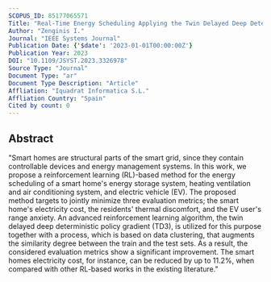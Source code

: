 ```yaml
---
SCOPUS_ID: 85177065571
Title: "Real-Time Energy Scheduling Applying the Twin Delayed Deep Deterministic Policy Gradient and Data Clustering"
Author: "Zenginis I."
Journal: "IEEE Systems Journal"
Publication Date: {'$date': '2023-01-01T00:00:00Z'}
Publication Year: 2023
DOI: "10.1109/JSYST.2023.3326978"
Source Type: "Journal"
Document Type: "ar"
Document Type Description: "Article"
Affliation: "Iquadrat Informatica S.L."
Affliation Country: "Spain"
Cited by count: 0
---
```


## Abstract
"Smart homes are structural parts of the smart grid, since they contain controllable devices and energy management systems. In this work, we propose a reinforcement learning (RL)-based method for the energy scheduling of a smart home&#x0027;s energy storage system, heating ventilation and air conditioning system, and electric vehicle (EV). The proposed method targets to jointly minimize three evaluation metrics; the smart home&#x0027;s electricity cost, the residents&#x0027; thermal discomfort, and the EV user&#x0027;s range anxiety. An advanced reinforcement learning algorithm, the twin delayed deep deterministic policy gradient (TD3), is utilized for this purpose together with a process, which is based on data clustering, that augments the similarity degree between the train and the test sets. As a result, the considered evaluation metrics show a significant improvement. The smart homes electricity cost, for instance, can be reduced by up to 11.2&#x0025;, when compared with other RL-based works in the existing literature."
